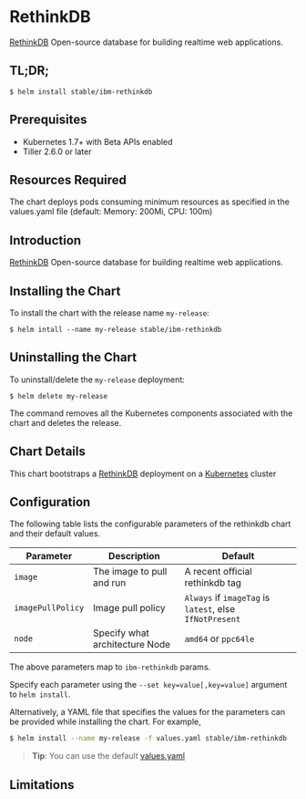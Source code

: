 # RethinkDB

[RethinkDB](https://github.com/rethinkdb/rethinkdb) Open-source database for building realtime web applications.

## TL;DR;

```console
$ helm install stable/ibm-rethinkdb
```

## Prerequisites

- Kubernetes 1.7+ with Beta APIs enabled
- Tiller 2.6.0 or later

## Resources Required
The chart deploys pods consuming minimum resources as specified in the values.yaml file (default: Memory: 200Mi, CPU: 100m)

## Introduction

[RethinkDB](https://github.com/rethinkdb/rethinkdb) Open-source database for building realtime web applications.

## Installing the Chart

To install the chart with the release name `my-release`:

```console
$ helm intall --name my-release stable/ibm-rethinkdb
```

## Uninstalling the Chart

To uninstall/delete the `my-release` deployment:

```console
$ helm delete my-release
```

The command removes all the Kubernetes components associated with the chart and deletes the release.

## Chart Details
This chart bootstraps a [RethinkDB](https://github.com/rethinkdb/rethinkdb) deployment on a [Kubernetes](http://kubernetes.io) cluster


## Configuration

The following table lists the configurable parameters of the rethinkdb chart and their default values.

|      Parameter            |          Description            |                         Default                         |
|---------------------------|---------------------------------|---------------------------------------------------------|
| `image`                   | The image to pull and run       | A recent official rethinkdb tag                         |
| `imagePullPolicy`         | Image pull policy               | `Always` if `imageTag` is `latest`, else `IfNotPresent` |
| `node`                    | Specify what architecture Node  | `amd64` or `ppc64le`                                    |


The above parameters map to `ibm-rethinkdb` params.

Specify each parameter using the `--set key=value[,key=value]` argument to `helm install`. 

Alternatively, a YAML file that specifies the values for the parameters can be provided while installing the chart. For example,

```bash
$ helm install --name my-release -f values.yaml stable/ibm-rethinkdb
```

> **Tip**: You can use the default [values.yaml](values.yaml)

## Limitations
